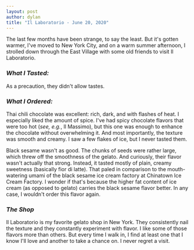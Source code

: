 ```yaml
---
layout: post
author: dylan
title: "Il Laboratorio - June 20, 2020"
---
```

The last few months have been strange, to say the least.  But it's gotten warmer, I've moved to New York City, and on a warm summer afternoon,  I strolled down through the East Village with some old friends to visit Il Laboratorio.

### *What I Tasted:*
As a precaution, they didn't allow tastes.

### *What I Ordered:*
Thai chili chocolate was excellent:  rich, dark, and with flashes of heat.  I especially liked the amount of spice.  I've had spicy chocolate flavors that were too hot (*see, e.g.*, Il Massimo), but this one was enough to enhance the chocolate without overwhelming it.  And most importantly, the texture was smooth and creamy.  I saw a few flakes of ice, but I never tasted them.

Black sesame wasn't as good.  The chunks of seeds were rather large, which threw off the smoothness of the gelato.  And curiously, their flavor wasn't actually that strong.  Instead, it tasted mostly of plain, creamy sweetness (basically fior di latte).  That paled in comparison to the mouth-watering umami of the black sesame ice cream factory at Chinatown Ice Cream Factory.  I wonder if that's because the higher fat content of ice cream (as opposed to gelato) carries the black sesame flavor better.  In any case, I wouldn't order this flavor again.

### *The Shop*
Il Laboratorio is my favorite gelato shop in New York.  They consistently nail the texture and they constantly experiment with flavor.  I like some of those flavors more than others.  But every time I walk in, I find at least one that I know I'll love and another to take a chance on.  I never regret a visit.
